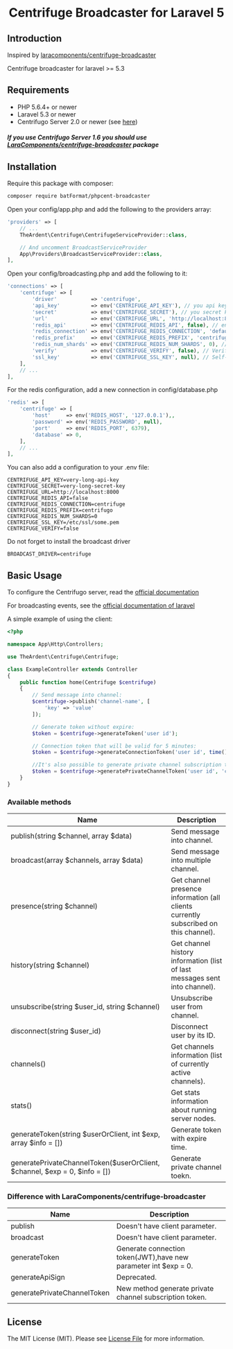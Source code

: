 <h1 align="center">Centrifuge Broadcaster for Laravel 5</h1>

## Introduction
Inspired by [laracomponents/centrifuge-broadcaster](https://github.com/laracomponents/centrifuge-broadcaster)

Centrifuge broadcaster for laravel >= 5.3

## Requirements

- PHP 5.6.4+ or newer
- Laravel 5.3 or newer
- Centrifugo Server 2.0 or newer (see [here](https://github.com/centrifugal/centrifugo))

##### If you use Centrifugo Server 1.6 you should use [LaraComponents/centrifuge-broadcaster](https://github.com/LaraComponents/centrifuge-broadcaster) package

## Installation

Require this package with composer:

```bash
composer require batFormat/phpcent-broadcaster
```

Open your config/app.php and add the following to the providers array:

```php
'providers' => [
    // ...
    TheArdent\Centrifuge\CentrifugeServiceProvider::class,

    // And uncomment BroadcastServiceProvider
    App\Providers\BroadcastServiceProvider::class,
],
```

Open your config/broadcasting.php and add the following to it:

```php
'connections' => [
    'centrifuge' => [
        'driver'           => 'centrifuge',
        'api_key'          => env('CENTRIFUGE_API_KEY'), // you api key
        'secret'           => env('CENTRIFUGE_SECRET'), // you secret key
        'url'              => env('CENTRIFUGE_URL', 'http://localhost:8000'), // centrifuge api url
        'redis_api'        => env('CENTRIFUGE_REDIS_API', false), // enable or disable Redis API
        'redis_connection' => env('CENTRIFUGE_REDIS_CONNECTION', 'default'), // name of redis connection
        'redis_prefix'     => env('CENTRIFUGE_REDIS_PREFIX', 'centrifugo'), // prefix name for queue in Redis
        'redis_num_shards' => env('CENTRIFUGE_REDIS_NUM_SHARDS', 0), // number of shards for redis API queue
        'verify'           => env('CENTRIFUGE_VERIFY', false), // Verify host ssl if centrifuge uses this
        'ssl_key'          => env('CENTRIFUGE_SSL_KEY', null), // Self-Signed SSl Key for Host (require verify=true)
    ],
    // ...
],
```

For the redis configuration, add a new connection in config/database.php

```php
'redis' => [
    'centrifuge' => [
        'host'     => env('REDIS_HOST', '127.0.0.1'),,
        'password' => env('REDIS_PASSWORD', null),
        'port'     => env('REDIS_PORT', 6379),
        'database' => 0,
    ],
    // ...
],
```

You can also add a configuration to your .env file:

```
CENTRIFUGE_API_KEY=very-long-api-key
CENTRIFUGE_SECRET=very-long-secret-key
CENTRIFUGE_URL=http://localhost:8000
CENTRIFUGE_REDIS_API=false
CENTRIFUGE_REDIS_CONNECTION=centrifuge
CENTRIFUGE_REDIS_PREFIX=centrifugo
CENTRIFUGE_REDIS_NUM_SHARDS=0
CENTRIFUGE_SSL_KEY=/etc/ssl/some.pem
CENTRIFUGE_VERIFY=false
```

Do not forget to install the broadcast driver

```
BROADCAST_DRIVER=centrifuge
```

## Basic Usage

To configure the Centrifugo server, read the [official documentation](https://centrifugal.github.io/centrifugo/)

For broadcasting events, see the [official documentation of laravel](https://laravel.com/docs/5.7/broadcasting)

A simple example of using the client:

```php
<?php

namespace App\Http\Controllers;

use TheArdent\Centrifuge\Centrifuge;

class ExampleController extends Controller
{
    public function home(Centrifuge $centrifuge)
    {
        // Send message into channel:
        $centrifuge->publish('channel-name', [
            'key' => 'value'
        ]);

        // Generate token without expire:
        $token = $centrifuge->generateToken('user id');

        // Connection token that will be valid for 5 minutes:
        $token = $centrifuge->generateConnectionToken('user id', time() + 5*60);

        //It's also possible to generate private channel subscription token:
        $token = $centrifuge->generatePrivateChannelToken('user id', 'channel');
    }
}
```

### Available methods

| Name | Description |
|------|-------------|
| publish(string $channel, array $data) | Send message into channel. |
| broadcast(array $channels, array $data) | Send message into multiple channel. |
| presence(string $channel) | Get channel presence information (all clients currently subscribed on this channel). |
| history(string $channel) | Get channel history information (list of last messages sent into channel). |
| unsubscribe(string $user_id, string $channel) | Unsubscribe user from channel. |
| disconnect(string $user_id) | Disconnect user by its ID. |
| channels() | Get channels information (list of currently active channels). |
| stats() | Get stats information about running server nodes. |
| generateToken(string $userOrClient, int $exp, array $info = [])  | Generate token with expire time. |
| generatePrivateChannelToken($userOrClient, $channel, $exp = 0, $info = []) | Generate private channel toekn. |


### Difference with LaraComponents/centrifuge-broadcaster

| Name | Description |
|------|-------------|
| publish| Doesn't have client parameter. |
| broadcast | Doesn't have client parameter. |
| generateToken | Generate connection token(JWT),have new parameter int $exp = 0. |
| generateApiSign| Deprecated. |
| generatePrivateChannelToken | New method generate private channel subscription token. |


## License

The MIT License (MIT). Please see [License File](https://github.com/batFormat/phpcent-broadcaster/blob/master/LICENSE) for more information.
